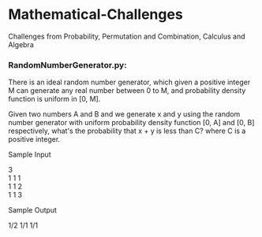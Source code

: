 # Mathematical-Challenges
Challenges from Probability, Permutation and Combination, Calculus and Algebra  

### RandomNumberGenerator.py:  

  There is an ideal random number generator, which given a positive integer M can generate any real number between 0 to M, and probability density function is uniform in [0, M].  
  
  Given two numbers A and B and we generate x and y using the random number generator with uniform probability density function [0, A] and [0, B] respectively, what's the probability that x + y is less than C? where C is a positive integer.  
  
  Sample Input  
  
  3  
  1 1 1  
  1 1 2  
  1 1 3  
    
  Sample Output  
  
  1/2
  1/1
  1/1
